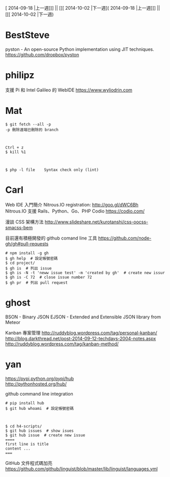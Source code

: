 [ 2014-09-18 |上一週]]] || [[[ 2014-10-02 |下一週]( 2014-09-18 |上一週]]] || [[[ 2014-10-02 |下一週)



# BestSteve

pyston - An open-source Python implementation using JIT techniques.
<https://github.com/dropbox/pyston>      

# philipz

支援 Pi 和 Intel Galileo 的 WebIDE
<https://www.wyliodrin.com>  

# Mat


    $ git fetch --all -p
    -p 刪除遠端已刪除的 branch



    Ctrl + z
    $ kill %1



    $ php -l file    Syntax check only (lint)


# Carl


Web IDE 入門簡介
Nitrous.IO registration:
<http://goo.gl/dWC6Bh>  
Nitrous.IO 支援 Rails、Python、Go、PHP
Codio
<https://codio.com/>  

漫談 CSS 架構方法
<http://www.slideshare.net/kurotanshi/css-oocss-smacss-bem>  

目前還有積極開發的 github comand line 工具
<https://github.com/node-gh/gh#pull-requests>  

    # npm install -g gh
    $ gh help  # 設定帳號密碼
    $ cd project/
    $ gh is  # 列出 issue
    $ gh is -N -t 'neww issue test' -m 'created by gh'  # create new issur
    $ gh is -C 72  # close issue number 72
    $ gh pr  # 列出 pull request


# ghost

BSON - Binary JSON
EJSON - Extended and Extensible JSON library from Meteor 

Kanban 專案管理
<http://ruddyblog.wordpress.com/tag/personal-kanban/>  
<http://blog.darkthread.net/post-2014-09-12-techdays-2004-notes.aspx>  
<http://ruddyblog.wordpress.com/tag/kanban-method/>  

# yan

<https://pypi.python.org/pypi/hub>  
<http://pythonhosted.org/hub/>  

github command line integration


    # pip install hub
    $ git hub whoami  # 設定帳號密碼



    $ cd h4-scripts/
    $ git hub issues  # show isues
    $ git hub issue  # create new issue
    ====
    first line is title
    content ...
    ===


GitHub 文件程式碼加亮
<https://github.com/github/linguist/blob/master/lib/linguist/languages.yml>  